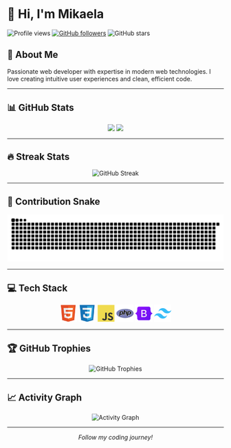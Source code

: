 # 👋 Hi, I'm Mikaela
 
![Profile views](https://komarev.com/ghpvc/?username=Mikaelazzz&style=for-the-badge&color=brightgreen)
[![GitHub followers](https://img.shields.io/github/followers/Mikaelazzz?style=for-the-badge&color=blue)](https://github.com/Mikaelazzz)
![GitHub stars](https://img.shields.io/github/stars/Mikaelazzz?style=for-the-badge&color=yellow)

## 🚀 About Me
Passionate web developer with expertise in modern web technologies. I love creating intuitive user experiences and clean, efficient code.

---

## 📊 GitHub Stats

<div align="center">
  <img height="180em" src="https://github-readme-stats.vercel.app/api?username=Mikaelazzz&show_icons=true&theme=synthwave&include_all_commits=true&count_private=true"/>
  <img height="180em" src="https://github-readme-stats.vercel.app/api/top-langs/?username=Mikaelazzz&layout=compact&theme=radical&langs_count=8"/>
</div>

---

## 🔥 Streak Stats
<div align="center">
  <img src="https://github-readme-streak-stats.herokuapp.com/?user=Mikaelazzz&theme=radical&hide_border=true&locale=id&date_format=j%20M%5B%20Y%5D&fire=D20000&background=45%2CA10F0F%2C2E14C7&stroke=FFDF1B&border=EB0000&ring=D20000" alt="GitHub Streak" />
</div>

---

## 🐍 Contribution Snake
<div align="center">
  <img src="https://raw.githubusercontent.com/Mikaelazzz/Mikaelazzz/output/github-contribution-grid-snake-dark.svg?palette=github-dark" alt="Snake animation" />
</div>

---

## 💻 Tech Stack
<div align="center">
  <img src="https://raw.githubusercontent.com/devicons/devicon/master/icons/html5/html5-original.svg" alt="html5" width="40" height="40" />
  <img src="https://raw.githubusercontent.com/devicons/devicon/master/icons/css3/css3-original.svg" alt="css3" width="40" height="40" />
  <img src="https://raw.githubusercontent.com/devicons/devicon/master/icons/javascript/javascript-original.svg" alt="javascript" width="40" height="40" />
  <img src="https://raw.githubusercontent.com/devicons/devicon/master/icons/php/php-original.svg" alt="php" width="40" height="40" />
  <img src="https://raw.githubusercontent.com/devicons/devicon/master/icons/bootstrap/bootstrap-original.svg" alt="bootstrap" width="40" height="40" />
  <img src="https://raw.githubusercontent.com/devicons/devicon/master/icons/tailwindcss/tailwindcss-original.svg" alt="tailwindcss" width="40" height="40" />
</div>

---

## 🏆 GitHub Trophies
<div align="center">
  <img src="https://github-profile-trophy.vercel.app/?username=Mikaelazzz&theme=radical&no-frame=true&row=1&column=7" alt="GitHub Trophies" />
</div>

---

## 📈 Activity Graph
<div align="center">
  <img src="https://github-readme-activity-graph.vercel.app/graph?username=Mikaelazzz&theme=react-dark&hide_border=true" alt="Activity Graph" />
</div>

---

<div align="center">
  <i>Follow my coding journey!</i>
</div>
